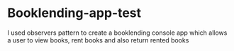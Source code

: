 # Booklending-app-test
I used observers pattern to create a booklending console app which allows a user to view books, rent books and also return rented books
